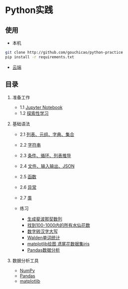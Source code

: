 # Python实践

## 使用
* 本机
```bash
git clone http://github.com/gouchicao/python-practice
pip install -r requirements.txt
```

* [云端](https://mybinder.org/v2/gh/gouchicao/python-practice/master)

## 目录
1. 准备工作
    - 1.1 [Jupyter Notebook](http://nbviewer.jupyter.org/github/gouchicao/python-practice/blob/master/start/jupyter-notebook.ipynb)
    - 1.2 [探索性学习](http://nbviewer.jupyter.org/github/gouchicao/python-practice/blob/master/start/exploratory-learning.ipynb)

2. 基础语法
    - 2.1 [列表、元组、字典、集合](http://nbviewer.jupyter.org/github/gouchicao/python-practice/blob/master/basics/list-tuple-dict-set.ipynb)
    - 2.2 [字符串](http://nbviewer.jupyter.org/github/gouchicao/python-practice/blob/master/basics/stirng.ipynb)
    - 2.3 [条件、循环、列表推导](http://nbviewer.jupyter.org/github/gouchicao/python-practice/blob/master/basics/condition.ipynb)
    - 2.4 [文件、输入输出、JSON](http://nbviewer.jupyter.org/github/gouchicao/python-practice/blob/master/basics/input-output-file.ipynb)
    - 2.5 [函数](http://nbviewer.jupyter.org/github/gouchicao/python-practice/blob/master/basics/function.ipynb)
    - 2.6 [异常](http://nbviewer.jupyter.org/github/gouchicao/python-practice/blob/master/basics/exception.ipynb)
    - 2.7 [类](http://nbviewer.jupyter.org/github/gouchicao/python-practice/blob/master/basics/class.ipynb)

    - 练习
        * [生成斐波那契数列](http://nbviewer.jupyter.org/github/gouchicao/python-practice/blob/master/basics/example_fib.ipynb)
        * [找到100-1000内的所有水仙花数](http://nbviewer.jupyter.org/github/gouchicao/python-practice/blob/master/basics/example_daffodil.ipynb)
        * [数字转汉字大写](http://nbviewer.jupyter.org/github/gouchicao/python-practice/blob/master/basics/example_digital-to-chinese-characters.ipynb)
        * [Walden单词统计](http://nbviewer.jupyter.org/github/gouchicao/python-practice/blob/master/basics/example_walden-word-count.ipynb)
        * [matplotlib绘图 鸢尾花数据集iris](http://nbviewer.jupyter.org/github/gouchicao/python-practice/blob/master/basics/example_iris.ipynb)
        * [Pandas数据分析](http://nbviewer.jupyter.org/github/gouchicao/python-practice/blob/master/basics/example_pandas.ipynb)

3. 数据分析工具
    - [NumPy](http://nbviewer.jupyter.org/github/gouchicao/python-practice/blob/master/tools/numpy.ipynb)
    - [Pandas](http://nbviewer.jupyter.org/github/gouchicao/python-practice/blob/master/tools/pandas.ipynb)
    - [matplotlib](http://nbviewer.jupyter.org/github/gouchicao/python-practice/blob/master/tools/matplotlib.ipynb)
